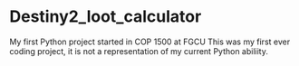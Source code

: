 # Destiny2_loot_calculator
My first Python project started in COP 1500 at FGCU
This was my first ever coding project, it is not a representation of my current Python abiliity. 
